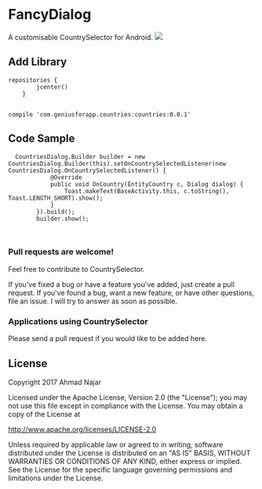 # FancyDialog
A customisable CountrySelector for Android.
<img src="https://raw.githubusercontent.com/geniusforapp/countriesSelector/blob/master/device-2017-03-09-122324.png">


## Add Library
```
repositories {
        jcenter()
    }
       

compile 'com.geniusforapp.countries:countries:0.0.1'

```
## Code Sample
```
  CountriesDialog.Builder builder = new CountriesDialog.Builder(this).setOnCountrySelectedListener(new CountriesDialog.OnCountrySelectedListener() {
            @Override
            public void OnCountry(EntityCountry c, Dialog dialog) {
                Toast.makeText(BaseActivity.this, c.toString(), Toast.LENGTH_SHORT).show();
            }
        }).build();
        builder.show();
                
                
```

### Pull requests are welcome!

Feel free to contribute to CountrySelector.

If you've fixed a bug or have a feature you've added, just create a pull request. If you've found a bug, want a new feature, or have other questions, file an issue. I will try to answer as soon as possible.

### Applications using CountrySelector

Please send a pull request if you would like to be added here.

## License
Copyright 2017 Ahmad Najar

Licensed under the Apache License, Version 2.0 (the "License");
you may not use this file except in compliance with the License.
You may obtain a copy of the License at

http://www.apache.org/licenses/LICENSE-2.0

Unless required by applicable law or agreed to in writing, software
distributed under the License is distributed on an "AS IS" BASIS,
WITHOUT WARRANTIES OR CONDITIONS OF ANY KIND, either express or implied.
See the License for the specific language governing permissions and
limitations under the License.
